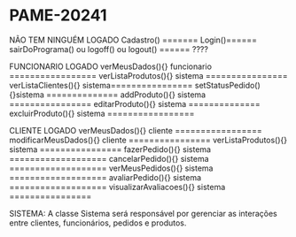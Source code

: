# PAME-20241

NÃO TEM NINGUÉM LOGADO
Cadastro() =======
Login()======
sairDoPrograma() ou logoff() ou logout() ====== ????

FUNCIONARIO LOGADO
verMeusDados(){} funcionario =================
verListaProdutos(){} sistema ================
verListaClientes(){} sistema================
setStatusPedido(){}sistema ==============
addProduto(){} sistema ================
editarProduto(){} sistema ==============
excluirProduto(){} sistema =================

CLIENTE LOGADO
verMeusDados(){} cliente =================
modificarMeusDados(){} cliente ================
verListaProdutos(){} sistema ================
fazerPedido(){} sistema ===================
cancelarPedido(){} sistema ===================
verMeusPedidos(){} sistema ===================
avaliarPedido(){} sistema ===================
visualizarAvaliacoes(){} sistema ================

SISTEMA: A classe Sistema será responsável por gerenciar as interações entre clientes, funcionários,
pedidos e produtos.
